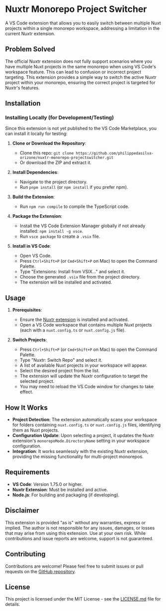 # Nuxtr Monorepo Project Switcher

A VS Code extension that allows you to easily switch between multiple Nuxt projects within a single monorepo workspace, addressing a limitation in the current Nuxtr extension.

## Problem Solved

The official Nuxtr extension does not fully support scenarios where you have multiple Nuxt projects in the same monorepo when using VS Code's workspace feature. This can lead to confusion or incorrect project targeting. This extension provides a simple way to switch the active Nuxtr project within your monorepo, ensuring the correct project is targeted for Nuxtr's features.

## Installation

### Installing Locally (for Development/Testing)

Since this extension is not yet published to the VS Code Marketplace, you can install it locally for testing:

1. **Clone or Download the Repository**:
   - Clone this repo: `git clone https://github.com/philippedasilva-orizone/nuxtr-monorepo-projectswitcher.git`
   - Or download the ZIP and extract it.

2. **Install Dependencies**:
   - Navigate to the project directory.
   - Run `pnpm install` (or `npm install` if you prefer npm).

3. **Build the Extension**:
   - Run `npm run compile` to compile the TypeScript code.

4. **Package the Extension**:
   - Install the VS Code Extension Manager globally if not already installed: `npm install -g vsce`.
   - Run `vsce package` to create a `.vsix` file.

5. **Install in VS Code**:
   - Open VS Code.
   - Press `Ctrl+Shift+P` (or `Cmd+Shift+P` on Mac) to open the Command Palette.
   - Type "Extensions: Install from VSIX..." and select it.
   - Choose the generated `.vsix` file from the project directory.
   - The extension will be installed and activated.

## Usage

1. **Prerequisites**:
   - Ensure the [Nuxtr extension](https://marketplace.visualstudio.com/items?itemName=nuxtr.nuxtr-vscode) is installed and activated.
   - Open a VS Code workspace that contains multiple Nuxt projects (each with a `nuxt.config.ts` or `nuxt.config.js` file).

2. **Switch Projects**:
   - Press `Ctrl+Shift+P` (or `Cmd+Shift+P` on Mac) to open the Command Palette.
   - Type "Nuxtr: Switch Repo" and select it.
   - A list of available Nuxt projects in your workspace will appear.
   - Select the desired project from the list.
   - The extension will update the Nuxtr configuration to target the selected project.
   - You may need to reload the VS Code window for changes to take effect.

## How It Works

- **Project Detection**: The extension automatically scans your workspace for folders containing `nuxt.config.ts` or `nuxt.config.js` files, identifying them as Nuxt projects.
- **Configuration Update**: Upon selecting a project, it updates the Nuxtr extension's `monorepoMode.DirectoryName` setting in your workspace configuration.
- **Integration**: It works seamlessly with the existing Nuxtr extension, providing the missing functionality for multi-project monorepos.

## Requirements

- **VS Code**: Version 1.75.0 or higher.
- **Nuxtr Extension**: Must be installed and active.
- **Node.js**: For building and packaging (if developing).

## Disclaimer

This extension is provided "as is" without any warranties, express or implied. The author is not responsible for any issues, damages, or losses that may arise from using this extension. Use at your own risk. While contributions and issue reports are welcome, support is not guaranteed.

## Contributing

Contributions are welcome! Please feel free to submit issues or pull requests on the [GitHub repository](https://github.com/philippedasilva-orizone/nuxtr-monorepo-projectswitcher).

## License

This project is licensed under the MIT License - see the [LICENSE.md](LICENSE.md) file for details.
